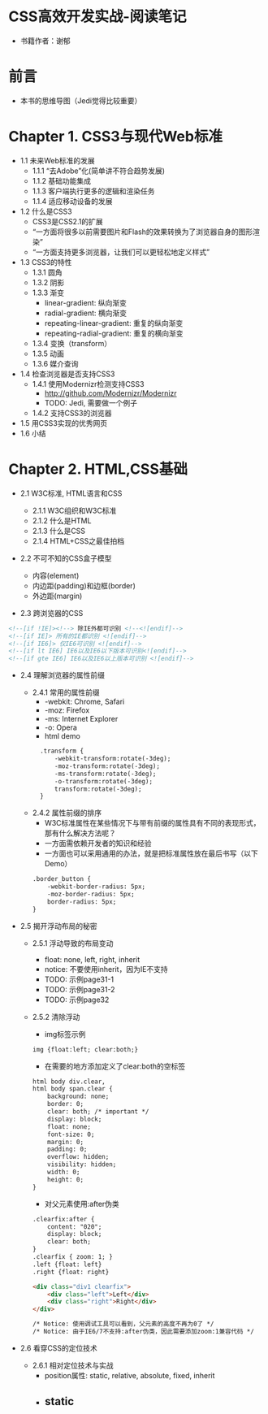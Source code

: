 CSS高效开发实战-阅读笔记
=====================
* 书籍作者：谢郁

# 前言
* 本书的思维导图（Jedi觉得比较重要）

# Chapter 1. CSS3与现代Web标准
* 1.1 未来Web标准的发展
  - 1.1.1 “去Adobe”化(简单讲不符合趋势发展)
  - 1.1.2 基础功能集成
  - 1.1.3 客户端执行更多的逻辑和渲染任务
  - 1.1.4 适应移动设备的发展
* 1.2 什么是CSS3
  - CSS3是CSS2.1的扩展
  - “一方面将很多以前需要图片和Flash的效果转换为了浏览器自身的图形渲染”
  - “一方面支持更多浏览器，让我们可以更轻松地定义样式”
* 1.3 CSS3的特性
  - 1.3.1 圆角
  - 1.3.2 阴影
  - 1.3.3 渐变
    - linear-gradient: 纵向渐变
    - radial-gradient: 横向渐变
    - repeating-linear-gradient: 重复的纵向渐变
    - repeating-radial-gradient: 重复的横向渐变
  - 1.3.4 变换（transform）
  - 1.3.5 动画
  - 1.3.6 媒介查询
* 1.4 检查浏览器是否支持CSS3
  - 1.4.1 使用Modernizr检测支持CSS3
    - http://github.com/Modernizr/Modernizr
    - TODO: Jedi, 需要做一个例子
  - 1.4.2 支持CSS3的浏览器
* 1.5 用CSS3实现的优秀网页
* 1.6 小结

# Chapter 2. HTML,CSS基础

* 2.1 W3C标准, HTML语言和CSS
  - 2.1.1 W3C组织和W3C标准
  - 2.1.2 什么是HTML
  - 2.1.3 什么是CSS
  - 2.1.4 HTML+CSS之最佳拍档

* 2.2 不可不知的CSS盒子模型
  - 内容(element)
  - 内边距(padding)和边框(border)
  - 外边距(margin)

* 2.3 跨浏览器的CSS
```html
<!--[if !IE]><!--> 除IE外都可识别 <!--<![endif]-->
<!--[if IE]> 所有的IE都识别 <![endif]-->
<!--[if IE6]> 仅IE6可识别 <![endif]-->
<!--[if lt IE6] IE6以及IE6以下版本可识别<![endif]-->
<!--[if gte IE6] IE6以及IE6以上版本可识别 <![endif]-->
```

* 2.4 理解浏览器的属性前缀
  - 2.4.1 常用的属性前缀
    - -webkit: Chrome, Safari
    - -moz: Firefox
    - -ms: Internet Explorer
    - -o: Opera
    - html demo
    ```html
      .transform {
          -webkit-transform:rotate(-3deg);
          -moz-transform:rotate(-3deg);
          -ms-transform:rotate(-3deg);
          -o-transform:rotate(-3deg);
          transform:rotate(-3deg);
      }
    ```
  - 2.4.2 属性前缀的排序
    - W3C标准属性在某些情况下与带有前缀的属性具有不同的表现形式，那有什么解决方法呢？
    - 一方面需依赖开发者的知识和经验
    - 一方面也可以采用通用的办法，就是把标准属性放在最后书写（以下Demo）
    ```html
    .border_button {
        -webkit-border-radius: 5px;
        -moz-border-radius: 5px;
        border-radius: 5px;
    }
    ```

* 2.5 揭开浮动布局的秘密

  - 2.5.1 浮动导致的布局变动
    - float: none, left, right, inherit
    - notice: 不要使用inherit，因为IE不支持
    - TODO: 示例page31-1
    - TODO: 示例page31-2
    - TODO: 示例page32

  - 2.5.2 清除浮动
    - img标签示例
    ```html
    img {float:left; clear:both;}
    ```
    - 在需要的地方添加定义了clear:both的空标签
    ```html
    html body div.clear,
    html body span.clear {
        background: none;
        border: 0;
        clear: both; /* important */
        display: block;
        float: none;
        font-size: 0;
        margin: 0;
        padding: 0;
        overflow: hidden;
        visibility: hidden;
        width: 0;
        height: 0;
    }
    ```
    - 对父元素使用:after伪类
    ```html
    .clearfix:after {
        content: "020";
        display: block;
        clear: both;
    }
    .clearfix { zoom: 1; }
    .left {float: left}
    .right {float: right}

    <div class="div1 clearfix">
        <div class="left">Left</div>
        <div class="right">Right</div>
    </div>

    /* Notice: 使用调试工具可以看到，父元素的高度不再为0了 */
    /* Notice: 由于IE6/7不支持:after伪类，因此需要添加zoom:1兼容代码 */
    ```

* 2.6 看穿CSS的定位技术
  - 2.6.1 相对定位技术与实战
    - position属性: static, relative, absolute, fixed, inherit
    - static
      - 